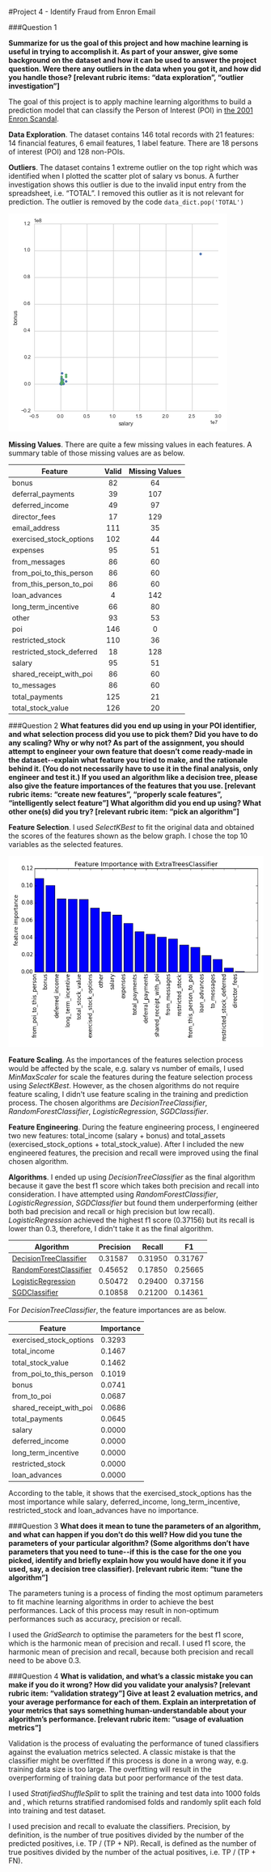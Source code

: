 #Project 4 - Identify Fraud from Enron Email

###Question 1

**Summarize for us the goal of this project and how machine learning is useful in trying to accomplish it. As part of your answer, give some background on the dataset and how it can be used to answer the project question. Were there any outliers in the data when you got it, and how did you handle those?  [relevant rubric items: “data exploration”, “outlier investigation”]**

The goal of this project is to apply machine learning algorithms to build a prediction model that can classify the Person of Interest (POI) in [the 2001 Enron Scandal](https://en.wikipedia.org/wiki/Enron_scandal). 

**Data Exploration**. The dataset contains 146 total records with 21 features: 14 financial features, 6 email features, 1 label feature. There are 18 persons of interest (POI) and 128 non-POIs. 

**Outliers**. The dataset contains 1 extreme outlier on the top right which was identified when I plotted the scatter plot of salary vs bonus. A further investigation shows this outlier is due to the invalid input entry from the spreadsheet, i.e. “TOTAL”. I removed this outlier as it is not relevant for prediction. The outlier is removed by the code ```data_dict.pop('TOTAL')```

![figure 1 salary vs bonus](figures/figure_1_salary_vs_bonus.png)

**Missing Values**. There are quite a few missing values in each features. A summary table of those missing values are as below. 

Feature | Valid | Missing Values
--- | :---: | :---:
bonus | 82 | 64
deferral\_payments | 39 | 107
deferred\_income | 49 | 97
director\_fees | 17 | 129
email\_address | 111 | 35
exercised\_stock\_options | 102 | 44
expenses | 95 | 51
from\_messages | 86 | 60
from\_poi\_to\_this\_person | 86 | 60
from\_this\_person\_to\_poi | 86 | 60
loan\_advances | 4 | 142
long\_term\_incentive | 66 | 80
other | 93 | 53
poi | 146 | 0
restricted\_stock | 110 | 36
restricted\_stock\_deferred | 18 | 128
salary | 95 | 51
shared\_receipt\_with\_poi | 86 | 60
to\_messages | 86 | 60
total\_payments | 125 | 21
total\_stock\_value | 126 | 20

###Question 2
**What features did you end up using in your POI identifier, and what selection process did you use to pick them?  Did you have to do any scaling?  Why or why not?  As part of the assignment, you should attempt to engineer your own feature that doesn’t come ready-made in the dataset--explain what feature you tried to make, and the rationale behind it.  (You do not necessarily have to use it in the final analysis, only engineer and test it.)  If you used an algorithm like a decision tree, please also give the feature importances of the features that you use.  [relevant rubric items: “create new features”, “properly scale features”, “intelligently select feature”]
What algorithm did you end up using? What other one(s) did you try? [relevant rubric item: “pick an algorithm”]**

**Feature Selection**. I used *SelectKBest* to fit the original data and obtained the scores of the features shown as the below graph. I chose the top 10 variables as the selected features. 

![figure 2 feature score with SelectKBest](figures/figure_2_feature_selection.png)

**Feature Scaling**. As the importances of the features selection process would be affected by the scale, e.g. salary vs number of emails, I used *MinMaxScaler* for scale the features during the feature selection process using *SelectKBest*. However, as the chosen algorithms do not require feature scaling, I didn't use feature scaling in the training and prediction process. The chosen algorithms are *DecisionTreeClassifier*, *RandomForestClassifier*, *LogisticRegression*, *SGDClassifier*. 

**Feature Engineering**. During the feature engineering process, I engineered two new features: total\_income (salary + bonus) and total\_assets (exercised\_stock\_options + total\_stock\_value). After I included the new engineered features, the precision and recall were improved using the final chosen algorithm. 

**Algorithms**. I ended up using *DecisionTreeClassifier* as the final algorithm because it gave the best f1 score which takes both precision and recall into consideration. I have attempted using *RandomForestClassifier*, *LogisticRegression*, *SGDClassifier* but found them underperforming (either both bad precision and recall or high precision but low recall). *LogisticRegression* achieved the highest f1 score (0.37156) but its recall is lower than 0.3, therefore, I didn't take it as the final algorithm. 

Algorithm | Precision | Recall | F1
--- | --- | --- | ---
[DecisionTreeClassifier][1] | 0.31587 | 0.31950 | 0.31767
[RandomForestClassifier][2] | 0.45652 | 0.17850 | 0.25665
[LogisticRegression][3] | 0.50472 | 0.29400 | 0.37156
[SGDClassifier][4] | 0.10858 | 0.21200 | 0.14361

[1]: http://scikit-learn.org/stable/modules/generated/sklearn.tree.DecisionTreeClassifier.html#sklearn.tree.DecisionTreeClassifier
[2]: http://scikit-learn.org/stable/modules/generated/sklearn.ensemble.RandomForestClassifier.html
[3]: http://scikit-learn.org/stable/modules/generated/sklearn.linear_model.LogisticRegression.html
[4]: http://scikit-learn.org/stable/modules/generated/sklearn.linear_model.SGDClassifier.html

For *DecisionTreeClassifier*, the feature importances are as below. 

Feature | Importance
--- | ---
exercised\_stock\_options | 0.3293
total\_income | 0.1467
total\_stock\_value | 0.1462
from\_poi\_to\_this\_person | 0.1019
bonus | 0.0741
from\_to\_poi | 0.0687
shared\_receipt\_with\_poi | 0.0686
total\_payments | 0.0645
salary | 0.0000
deferred\_income | 0.0000
long\_term\_incentive | 0.0000
restricted\_stock | 0.0000
loan\_advances | 0.0000

According to the table, it shows that the exercised\_stock\_options has the most importance while salary, deferred\_income, long\_term\_incentive, restricted\_stock and loan\_advances have no importance. 

###Question 3
**What does it mean to tune the parameters of an algorithm, and what can happen if you don’t do this well?  How did you tune the parameters of your particular algorithm?  (Some algorithms don’t have parameters that you need to tune--if this is the case for the one you picked, identify and briefly explain how you would have done it if you used, say, a decision tree classifier). [relevant rubric item: “tune the algorithm”]**

The parameters tuning is a process of finding the most optimum parameters to fit machine learning algorithms in order to achieve the best performances. Lack of this process may result in non-optimum performances such as accuracy, precision or recall. 

I used the *GridSearch* to optimise the parameters for the best f1 score, which is the harmonic mean of precision and recall. I used f1 score, the harmonic mean of precision and recall, because both precision and recall need to be above 0.3. 

###Question 4
**What is validation, and what’s a classic mistake you can make if you do it wrong?  How did you validate your analysis?  [relevant rubric item: “validation strategy”]
Give at least 2 evaluation metrics, and your average performance for each of them.  Explain an interpretation of your metrics that says something human-understandable about your algorithm’s performance. [relevant rubric item: “usage of evaluation metrics”]**

Validation is the process of evaluating the performance of tuned classifiers against the evaluation metrics selected. A classic mistake is that the classifier might be overfitted if this process is done in a wrong way, e.g. training data size is too large. The overfitting will result in the overperforming of training data but poor performance of the test data. 

I used *StratifiedShuffleSplit* to split the training and test data into 1000 folds and , which returns stratified randomised folds and randomly split each fold into training and test dataset. 

I used precision and recall to evaluate the classifiers. Precision, by definition, is the number of true positives divided by the number of the predicted positives, i.e. TP / (TP + NP). Recall, is defined as the number of true positives divided by the number of the actual positives, i.e. TP / (TP + FN). 

